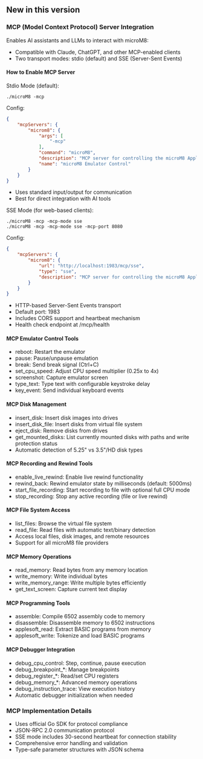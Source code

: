 ## New in this version

### MCP (Model Context Protocol) Server Integration
Enables AI assistants and LLMs to interact with microM8: 
  - Compatible with Claude, ChatGPT, and other MCP-enabled clients
  - Two transport modes: stdio (default) and SSE (Server-Sent Events)

#### How to Enable MCP Server
  
Stdio Mode (default):
```shell
./microM8 -mcp
```

Config:
```json
{
    "mcpServers": {
        "microm8": {
            "args": [
                "-mcp"
            ],
            "command": "microM8",
            "description": "MCP server for controlling the microM8 Apple II emulator. Provides tools for disk management, keyboard input, memory access, and emulator control.",
            "name": "microM8 Emulator Control"
        }
    }
}

```

- Uses standard input/output for communication
- Best for direct integration with AI tools
  
SSE Mode (for web-based clients):
```shell
./microM8 -mcp -mcp-mode sse
./microM8 -mcp -mcp-mode sse -mcp-port 8080
```

Config:
```json
{
    "mcpServers": {
        "microm8": {
            "url": "http://localhost:1983/mcp/sse",
            "type": "sse",
            "description": "MCP server for controlling the microM8 Apple II emulator. Provides tools for disk management, keyboard input, memory access, and emulator control."
        }
    }
}
```


- HTTP-based Server-Sent Events transport
- Default port: 1983
- Includes CORS support and heartbeat mechanism
- Health check endpoint at /mcp/health

#### MCP Emulator Control Tools
  - reboot: Restart the emulator
  - pause: Pause/unpause emulation
  - break: Send break signal (Ctrl+C)
  - set_cpu_speed: Adjust CPU speed multiplier (0.25x to 4x)
  - screenshot: Capture emulator screen
  - type_text: Type text with configurable keystroke delay
  - key_event: Send individual keyboard events

#### MCP Disk Management
  - insert_disk: Insert disk images into drives
  - insert_disk_file: Insert disks from virtual file system
  - eject_disk: Remove disks from drives
  - get_mounted_disks: List currently mounted disks with paths and write protection status
  - Automatic detection of 5.25" vs 3.5"/HD disk types

#### MCP Recording and Rewind Tools
  - enable_live_rewind: Enable live rewind functionality
  - rewind_back: Rewind emulator state by milliseconds (default: 5000ms)
  - start_file_recording: Start recording to file with optional full CPU mode
  - stop_recording: Stop any active recording (file or live rewind)

#### MCP File System Access
  - list_files: Browse the virtual file system
  - read_file: Read files with automatic text/binary detection
  - Access local files, disk images, and remote resources
  - Support for all microM8 file providers

#### MCP Memory Operations
  - read_memory: Read bytes from any memory location
  - write_memory: Write individual bytes
  - write_memory_range: Write multiple bytes efficiently
  - get_text_screen: Capture current text display

#### MCP Programming Tools
  - assemble: Compile 6502 assembly code to memory
  - disassemble: Disassemble memory to 6502 instructions
  - applesoft_read: Extract BASIC programs from memory
  - applesoft_write: Tokenize and load BASIC programs

#### MCP Debugger Integration
  - debug_cpu_control: Step, continue, pause execution
  - debug_breakpoint_*: Manage breakpoints
  - debug_register_*: Read/set CPU registers
  - debug_memory_*: Advanced memory operations
  - debug_instruction_trace: View execution history
  - Automatic debugger initialization when needed

### MCP Implementation Details
  - Uses official Go SDK for protocol compliance
  - JSON-RPC 2.0 communication protocol
  - SSE mode includes 30-second heartbeat for connection stability
  - Comprehensive error handling and validation
  - Type-safe parameter structures with JSON schema
